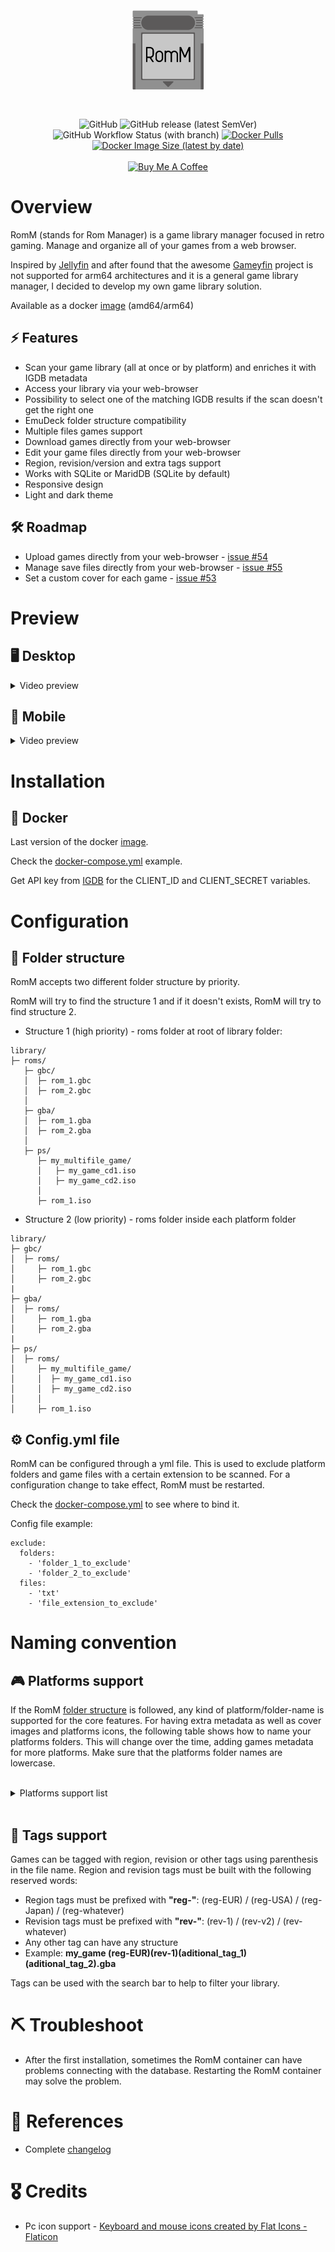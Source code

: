 <div align="center">
  <h1 style="padding:20px;"><img src="romm.svg" height="128px" width="auto" alt="RomM Logo"></h1>
  <img alt="GitHub" src="https://img.shields.io/github/license/zurdi15/romm">
  <img alt="GitHub release (latest SemVer)" src="https://img.shields.io/github/v/release/zurdi15/romm">
  <img alt="GitHub Workflow Status (with branch)" src="https://img.shields.io/github/actions/workflow/status/zurdi15/romm/image.yml?branch=master">
  <a href="https://hub.docker.com/r/zurdi15/romm">
  <img alt="Docker Pulls" src="https://img.shields.io/docker/pulls/zurdi15/romm">
  <img alt="Docker Image Size (latest by date)" src="https://img.shields.io/docker/image-size/zurdi15/romm">
</div>
<br>
<div align="center">
  <a href="https://www.buymeacoff.ee/zurdi15" target="_blank"><img src="https://www.buymeacoffee.com/assets/img/custom_images/orange_img.png" alt="Buy Me A Coffee" target="_blank"></a>
</div>

# Overview

RomM (stands for Rom Manager) is a game library manager focused in retro gaming. Manage and organize all of your games from a web browser.

Inspired by [Jellyfin](https://jellyfin.org/) and after found that the awesome [Gameyfin](https://github.com/grimsi/gameyfin) project is not supported for arm64 architectures and it is a general game library manager, I decided to develop my own game library solution.

Available as a docker [image](https://hub.docker.com/r/zurdi15/romm) (amd64/arm64)

## ⚡ Features

* Scan your game library (all at once or by platform) and enriches it with IGDB metadata
* Access your library via your web-browser
* Possibility to select one of the matching IGDB results if the scan doesn't get the right one
* EmuDeck folder structure compatibility
* Multiple files games support
* Download games directly from your web-browser
* Edit your game files directly from your web-browser
* Region, revision/version and extra tags support
* Works with SQLite or MaridDB (SQLite by default)
* Responsive design
* Light and dark theme

## 🛠 Roadmap

* Upload games directly from your web-browser - [issue #54](https://github.com/zurdi15/romm/issues/54)
* Manage save files directly from your web-browser - [issue #55](https://github.com/zurdi15/romm/issues/55)
* Set a custom cover for each game - [issue #53](https://github.com/zurdi15/romm/issues/53)

# Preview

## 🖥 Desktop

<details><summary>Video preview</summary><p>https://user-images.githubusercontent.com/34356590/227992371-33056130-c067-49c1-ae32-b3ba78db6798.mp4</p></details>

## 📱 Mobile

<details><summary>Video preview</summary><p>https://user-images.githubusercontent.com/34356590/228007442-0a9cbf6b-4b62-4c1a-aad8-48b13e6337e8.mp4</p></details>

# Installation

## 🐳 Docker

Last version of the docker [image](https://hub.docker.com/r/zurdi15/romm/tags).

Check the [docker-compose.yml](https://github.com/zurdi15/romm/blob/master/docker/docker-compose.example.yml) example.

Get API key from [IGDB](https://api-docs.igdb.com/#about) for the CLIENT_ID and CLIENT_SECRET variables. 

# Configuration

## 📁 Folder structure

RomM accepts two different folder structure by priority.

RomM will try to find the structure 1 and if it doesn't exists, RomM will try to find structure 2.

  - Structure 1 (high priority) - roms folder at root of library folder:
  ```
  library/
  ├─ roms/
     ├─ gbc/
     │  ├─ rom_1.gbc
     │  ├─ rom_2.gbc
     │
     ├─ gba/
     │  ├─ rom_1.gba
     │  ├─ rom_2.gba
     │ 
     ├─ ps/
        ├─ my_multifile_game/
        │   ├─ my_game_cd1.iso
        │   ├─ my_game_cd2.iso
        │
        ├─ rom_1.iso
  ```
  - Structure 2 (low priority) - roms folder inside each platform folder
  ```
  library/
  ├─ gbc/
  │  ├─ roms/
  │     ├─ rom_1.gbc
  │     ├─ rom_2.gbc
  |
  ├─ gba/
  │  ├─ roms/
  │     ├─ rom_1.gba
  │     ├─ rom_2.gba
  |
  ├─ ps/
  │  ├─ roms/
  │     ├─ my_multifile_game/
  │     │  ├─ my_game_cd1.iso
  │     │  ├─ my_game_cd2.iso
  │     │
  │     ├─ rom_1.iso
  ```

## ⚙️ Config.yml file

RomM can be configured through a yml file. This is used to exclude platform folders and game files with a certain extension to be scanned. For a configuration change to take effect, RomM must be restarted.

Check the [docker-compose.yml](https://github.com/zurdi15/romm/blob/master/docker/docker-compose.example.yml) to see where to bind it.

Config file example:

```
exclude:
  folders:
    - 'folder_1_to_exclude'
    - 'folder_2_to_exclude'
  files:
    - 'txt'
    - 'file_extension_to_exclude'
```

# Naming convention 

## 🎮 Platforms support

If the RomM [folder structure](#📁-folder-structure) is followed, any kind of platform/folder-name is supported for the core features. For having extra metadata as well as cover images and platforms icons, the following table shows how to name your platforms folders.
This will change over the time, adding games metadata for more platforms. Make sure that the platforms folder names are lowercase.

<br>
<details>
  <summary>Platforms support list</summary>
  <p>

| slug          | name                                | games metadata |
|---------------|-------------------------------------|     :----:     |
| 3ds             | Nintendo 3DS                        | ✅             |
| amiga           | Amiga                               | ✅             |
| arcade          | Arcade                              | ✅             |
| atari           | atari                               | ❌             |
| coleco          | coleco                              | ❌             |
| c64             | Commodore C64/128/MAX               | ✅             |
| cpc             | cpc                                 | ❌             |
| cps1            | cps1                                | ❌             |
| cps2            | cps2                                | ❌             |
| cps3            | cps3                                | ❌             |
| daphne          | daphne                              | ❌             |
| dc              | Dreamcast                           | ✅             |
| dos             | DOS                                 | ✅             |
| fairchild       | fairchild                           | ❌             |
| fba2012         | fba2012                             | ❌             |
| fbneo           | fbneo                               | ❌             |
| fds             | Family Computer Disk System         | ✅             |
| gb              | Game Boy                            | ✅             |
| gba             | Game Boy Advance                    | ✅             |
| gbc             | Game Boy Color                      | ✅             |
| gg              | gg                                  | ❌             |
| gw              | gw                                  | ❌             |
| intellivision   | Intellivision                       | ✅             |
| jaguar          | Atari Jaguar                        | ✅             |
| lynx            | Atari Lynx                          | ✅             |
| md              | md                                  | ❌             |
| megaduck        | megaduck                            | ❌             |
| ms              | ms                                  | ❌             |
| msx             | MSX                                 | ✅             |
| n64             | Nintendo 64                         | ✅             |
| nds             | Nintendo DS                         | ✅             |
| neocd           | neocd                               | ❌             |
| neogeo          | neogeo                              | ❌             |
| nes             | Nintendo Entertainment System       | ✅             |
| ngc             | Nintendo GameCube                   | ✅             |
| ngp             | ngp                                 | ❌             |
| odyssey         | odyssey                             | ❌             |
| pce             | pce                                 | ❌             |
| pcecd           | pcecd                               | ❌             |
| pico            | pico                                | ❌             |
| poke            | poke                                | ❌             |
| ps              | PlayStation                         | ✅             |
| ps2             | PlayStation 2                       | ✅             |
| ps3             | PlayStation 3                       | ✅             |
| ps4             | ps4                                 | ❌             |
| psp             | PlayStation Portable                | ✅             |
| psvita          | PlayStation Vita                    | ✅             |
| scummvm         | scummvm                             | ❌             |
| segacd          | Sega CD                             | ✅             |
| segasgone       | segasgone                           | ❌             |
| sgb             | sgb                                 | ❌             |
| sgfx            | sgfx                                | ❌             |
| snes            | Super Nintendo Entertainment System | ✅             |
| supervision     | supervision                         | ❌             |
| switch          | Nintendo Switch                     | ✅             |
| wii             | Wii                                 | ✅             |
| win             | PC (Microsoft Windows)              | ✅             |
| wiiu            | Wii U                               | ✅             |
| wonderswan      | WonderSwan                          | ✅             |
| wonderswan-color| WonderSwan Color                    | ✅             |
| xbox            | Xbox                                | ✅             |
| xbox360         | Xbox 360                            | ✅             |
| xboxone         | Xbox One                            | ✅             |

  </p>
</details>
<br>

## 📑 Tags support

Games can be tagged with region, revision or other tags using parenthesis in the file name. Region and revision tags must be built with the following reserved words:
  - Region tags must be prefixed with **"reg-"**: (reg-EUR) / (reg-USA) / (reg-Japan) / (reg-whatever)
  - Revision tags must be prefixed with **"rev-"**: (rev-1) / (rev-v2) / (rev-whatever)
  - Any other tag can have any structure
  - Example: **my_game (reg-EUR)(rev-1)(aditional_tag_1)(aditional_tag_2).gba**

Tags can be used with the search bar to help to filter your library.

# ⛏ Troubleshoot

* After the first installation, sometimes the RomM container can have problems connecting with the database. Restarting the RomM container may solve the problem.

# 🧾 References

* Complete [changelog](https://github.com/zurdi15/romm/blob/master/CHANGELOG.md)

# 🎖 Credits

* Pc icon support - <a href="https://www.flaticon.com/free-icons/keyboard-and-mouse" title="Keyboard and mouse icons">Keyboard and mouse icons created by Flat Icons - Flaticon</a>
